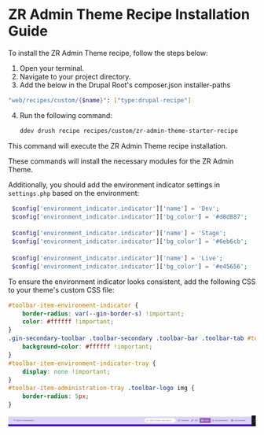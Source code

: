 # ZR Admin Theme Recipe Installation Guide

To install the ZR Admin Theme recipe, follow the steps below:

1. Open your terminal.
2. Navigate to your project directory. 
3. Add the below in the Drupal Root's composer.json installer-paths
```sh
"web/recipes/custom/{$name}": ["type:drupal-recipe"]
```
4. Run the following command:

    ```sh
    ddev drush recipe recipes/custom/zr-admin-theme-starter-recipe
    ```

This command will execute the ZR Admin Theme recipe installation.

These commands will install the necessary modules for the ZR Admin Theme.

Additionally, you should add the environment indicator settings in `settings.php` based on the environment:

```php
 $config['environment_indicator.indicator']['name'] = 'Dev';
 $config['environment_indicator.indicator']['bg_color'] = '#d8d887';

 $config['environment_indicator.indicator']['name'] = 'Stage';
 $config['environment_indicator.indicator']['bg_color'] = '#6eb6cb';

 $config['environment_indicator.indicator']['name'] = 'Live';
 $config['environment_indicator.indicator']['bg_color'] = '#e45656';
```
To ensure the environment indicator looks consistent, add the following CSS to your theme's custom CSS file:

```css
#toolbar-item-environment-indicator {
    border-radius: var(--gin-border-s) !important;
    color: #ffffff !important;
}
.gin-secondary-toolbar .toolbar-secondary .toolbar-bar .toolbar-tab #toolbar-item-environment-indicator.toolbar-item::before {
    background-color: #ffffff !important;
}
#toolbar-item-environment-indicator-tray {
    display: none !important;
}
#toolbar-item-administration-tray .toolbar-logo img {
    border-radius: 5px;
}
```
![ZR Environment Indicator CSS](./images/environment-indicator.png)